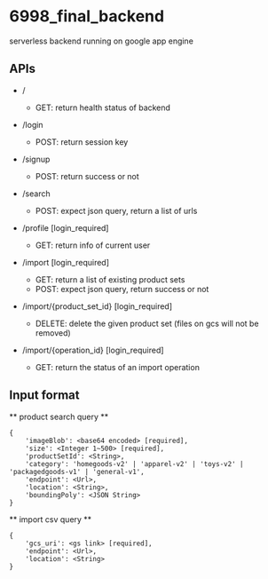 # 6998_final_backend
serverless backend running on google app engine

## APIs
- /
  - GET: return health status of backend

- /login
  - POST: return session key

- /signup
  - POST: return success or not

- /search
  - POST: expect json query, return a list of urls

- /profile \[login_required\]
  - GET: return info of current user

- /import \[login_required\]
  - GET: return a list of existing product sets
  - POST: expect json query, return success or not

- /import/{product_set_id} \[login_required\]
  - DELETE: delete the given product set (files on gcs will not be removed)

- /import/{operation_id} \[login_required\]
  - GET: return the status of an import operation

## Input format
** product search query **
```
{
    'imageBlob': <base64 encoded> [required],
    'size': <Integer 1~500> [required],
    'productSetId': <String>,
    'category': 'homegoods-v2' | 'apparel-v2' | 'toys-v2' | 'packagedgoods-v1' | 'general-v1',
    'endpoint': <Url>,
    'location': <String>,
    'boundingPoly': <JSON String>
}
```

** import csv query **
```
{
    'gcs_uri': <gs link> [required],
    'endpoint': <Url>,
    'location': <String>
}
```